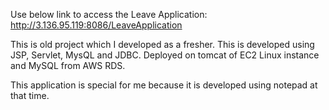 
Use below link to access the Leave Application:
http://3.136.95.119:8086/LeaveApplication

This is old project which I developed as a fresher. 
This is developed using JSP, Servlet, MysQL and JDBC. 
Deployed on tomcat of EC2 Linux instance and MySQL from AWS RDS.

This application is special for me because it is developed using notepad at that time. 
  